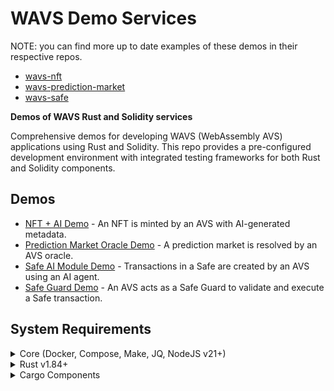 # WAVS Demo Services

NOTE: you can find more up to date examples of these demos in their respective repos.

- [wavs-nft](https://github.com/Lay3rLabs/wavs-nft)
- [wavs-prediction-market](https://github.com/Lay3rLabs/wavs-prediction-market)
- [wavs-safe](https://github.com/Lay3rLabs/wavs-safe)

<!-- ![Rust](https://github.com/gakonst/foundry-rust-template/workflows/Rust/badge.svg)
![Solidity](https://github.com/gakonst/foundry-rust-template/workflows/Solidity/badge.svg) -->

**Demos of WAVS Rust and Solidity services**

Comprehensive demos for developing WAVS (WebAssembly AVS) applications using Rust and Solidity. This repo provides a pre-configured development environment with integrated testing frameworks for both Rust and Solidity components.

## Demos

- [NFT + AI Demo](./demos/NFT_AI_DEMO.md) -
  An NFT is minted by an AVS with AI-generated metadata.
- [Prediction Market Oracle Demo](./demos/PREDICTION_MARKET_DEMO.md) -
  A prediction market is resolved by an AVS oracle.
- [Safe AI Module Demo](./demos/SAFE_AI_MODULE_DEMO.md) -
  Transactions in a Safe are created by an AVS using an AI agent.
- [Safe Guard Demo](./demos/SAFE_GUARD_DEMO.md) -
  An AVS acts as a Safe Guard to validate and execute a Safe transaction.

## System Requirements

<details>
<summary>Core (Docker, Compose, Make, JQ, NodeJS v21+)</summary>

### Docker

- **MacOS**: `brew install --cask docker`
- **Ubuntu**: `sudo apt -y install docker.io`
- [Docker Documentation](https://docs.docker.com/get-started/get-docker/)

### Docker Compose

- **MacOS**: Already installed with Docker installer
- **Linux**: `sudo apt-get install docker-compose-v2`
- [Compose Documentation](https://docs.docker.com/compose/)

### Make

- **MacOS**: `brew install make`
- **Linux**: `sudo apt -y install make`
- [Make Documentation](https://www.gnu.org/software/make/manual/make.html)

### JQ

- **MacOS**: `brew install jq`
- **Ubuntu**: `sudo apt -y install jq`
- [JQ Documentation](https://jqlang.org/download/)

### Node.js

- **Required Version**: v21+
- [Installation via NVM](https://github.com/nvm-sh/nvm?tab=readme-ov-file#installing-and-updating)
</details>

<details>

<summary>Rust v1.84+</summary>

### Rust Installation

```bash
curl --proto '=https' --tlsv1.2 -sSf https://sh.rustup.rs | sh

rustup toolchain install stable
rustup target add wasm32-wasip2
```

### Upgrade Rust

```bash
# Remove old targets if present
rustup target remove wasm32-wasi || true
rustup target remove wasm32-wasip1 || true

# Update and add required target
rustup update stable
rustup target add wasm32-wasip2
```

</details>

<details>
<summary>Cargo Components</summary>

## Install Cargo Components

```bash
# Install required cargo components
# https://github.com/bytecodealliance/cargo-component#installation
cargo install cargo-component warg-cli wkg --locked

# Configure default registry
wkg config --default-registry wa.dev
```

</details>
